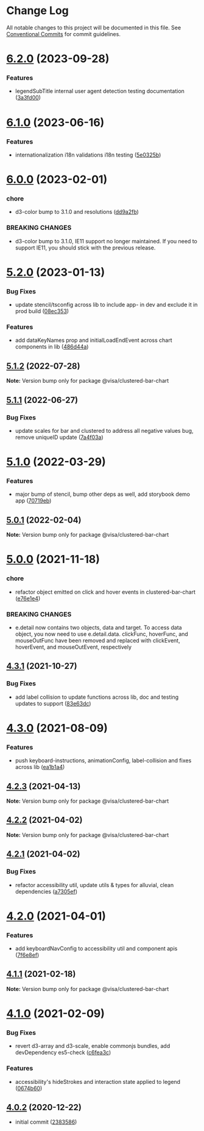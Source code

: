 # Change Log

All notable changes to this project will be documented in this file.
See [Conventional Commits](https://conventionalcommits.org) for commit guidelines.

# [6.2.0](https://github.com/visa/visa-chart-components/compare/@visa/clustered-bar-chart@6.1.0...@visa/clustered-bar-chart@6.2.0) (2023-09-28)

### Features

- legendSubTitle internal user agent detection testing documentation ([3a3fd00](https://github.com/visa/visa-chart-components/commit/3a3fd003a81353561da911a6dc250e44949757cb))

# [6.1.0](https://github.com/visa/visa-chart-components/compare/@visa/clustered-bar-chart@6.0.0...@visa/clustered-bar-chart@6.1.0) (2023-06-16)

### Features

- internationalization i18n validations i18n testing ([5e0325b](https://github.com/visa/visa-chart-components/commit/5e0325b1c6727406d6964459afbd9ac0238e1cc6))

# [6.0.0](https://github.com/visa/visa-chart-components/compare/@visa/clustered-bar-chart@5.2.0...@visa/clustered-bar-chart@6.0.0) (2023-02-01)

### chore

- d3-color bump to 3.1.0 and resolutions ([dd9a2fb](https://github.com/visa/visa-chart-components/commit/dd9a2fb369c44bab6607acb5229ceb656dce5561))

### BREAKING CHANGES

- d3-color bump to 3.1.0, IE11 support no longer maintained. If you need to support IE11, you should stick with the previous release.

# [5.2.0](https://github.com/visa/visa-chart-components/compare/@visa/clustered-bar-chart@5.1.2...@visa/clustered-bar-chart@5.2.0) (2023-01-13)

### Bug Fixes

- update stencil/tsconfig across lib to include app- in dev and exclude it in prod build ([08ec353](https://github.com/visa/visa-chart-components/commit/08ec35339ca384994333305c82f061b0e800262b))

### Features

- add dataKeyNames prop and initialLoadEndEvent across chart components in lib ([486d44a](https://github.com/visa/visa-chart-components/commit/486d44aba0867ee28734eeae30ffbac353926dfe))

## [5.1.2](https://github.com/visa/visa-chart-components/compare/@visa/clustered-bar-chart@5.1.1...@visa/clustered-bar-chart@5.1.2) (2022-07-28)

**Note:** Version bump only for package @visa/clustered-bar-chart

## [5.1.1](https://github.com/visa/visa-chart-components/compare/@visa/clustered-bar-chart@5.1.0...@visa/clustered-bar-chart@5.1.1) (2022-06-27)

### Bug Fixes

- update scales for bar and clustered to address all negative values bug, remove uniqueID update ([7a4f03a](https://github.com/visa/visa-chart-components/commit/7a4f03a71014db551b5273940af6624bf5f01225))

# [5.1.0](https://github.com/visa/visa-chart-components/compare/@visa/clustered-bar-chart@5.0.1...@visa/clustered-bar-chart@5.1.0) (2022-03-29)

### Features

- major bump of stencil, bump other deps as well, add storybook demo app ([70719eb](https://github.com/visa/visa-chart-components/commit/70719ebc7fa59dc169bcc7fea62b238bcfab6418))

## [5.0.1](https://github.com/visa/visa-chart-components/compare/@visa/clustered-bar-chart@5.0.0...@visa/clustered-bar-chart@5.0.1) (2022-02-04)

**Note:** Version bump only for package @visa/clustered-bar-chart

# [5.0.0](https://github.com/visa/visa-chart-components/compare/@visa/clustered-bar-chart@4.3.1...@visa/clustered-bar-chart@5.0.0) (2021-11-18)

### chore

- refactor object emitted on click and hover events in clustered-bar-chart ([e76e1e4](https://github.com/visa/visa-chart-components/commit/e76e1e427ae77cf9be4f35e59cdb9a061c15a285))

### BREAKING CHANGES

- e.detail now contains two objects, data and target. To access data object, you now need to use e.detail.data. clickFunc, hoverFunc, and mouseOutFunc have been removed and replaced with clickEvent, hoverEvent, and mouseOutEvent, respectively

## [4.3.1](https://github.com/visa/visa-chart-components/compare/@visa/clustered-bar-chart@4.3.0...@visa/clustered-bar-chart@4.3.1) (2021-10-27)

### Bug Fixes

- add label collision to update functions across lib, doc and testing updates to support ([83e63dc](https://github.com/visa/visa-chart-components/commit/83e63dc352165a68aee9db4e7175fd241c13f523))

# [4.3.0](https://github.com/visa/visa-chart-components/compare/@visa/clustered-bar-chart@4.2.3...@visa/clustered-bar-chart@4.3.0) (2021-08-09)

### Features

- push keyboard-instructions, animationConfig, label-collision and fixes across lib ([ea1b1a4](https://github.com/visa/visa-chart-components/commit/ea1b1a478b3ea9bcf07e76551a45a9adaaacdb47))

## [4.2.3](https://github.com/visa/visa-chart-components/compare/@visa/clustered-bar-chart@4.2.2...@visa/clustered-bar-chart@4.2.3) (2021-04-13)

**Note:** Version bump only for package @visa/clustered-bar-chart

## [4.2.2](https://github.com/visa/visa-chart-components/compare/@visa/clustered-bar-chart@4.2.1...@visa/clustered-bar-chart@4.2.2) (2021-04-02)

**Note:** Version bump only for package @visa/clustered-bar-chart

## [4.2.1](https://github.com/visa/visa-chart-components/compare/@visa/clustered-bar-chart@4.2.0...@visa/clustered-bar-chart@4.2.1) (2021-04-02)

### Bug Fixes

- refactor accessibility util, update utils & types for alluvial, clean dependencies ([a7305ef](https://github.com/visa/visa-chart-components/commit/a7305ef85f8e6b17d47bfb5bfcfc307626ea8bba))

# [4.2.0](https://github.com/visa/visa-chart-components/compare/@visa/clustered-bar-chart@4.1.0...@visa/clustered-bar-chart@4.2.0) (2021-04-01)

### Features

- add keyboardNavConfig to accessibility util and component apis ([7f6e8ef](https://github.com/visa/visa-chart-components/commit/7f6e8efee3f3c5a865c44862a72bef498eee0289))

## [4.1.1](https://github.com/visa/visa-chart-components/compare/@visa/clustered-bar-chart@4.1.0...@visa/clustered-bar-chart@4.1.1) (2021-02-18)

**Note:** Version bump only for package @visa/clustered-bar-chart

# [4.1.0](https://github.com/visa/visa-chart-components/compare/@visa/clustered-bar-chart@4.0.2...@visa/clustered-bar-chart@4.1.0) (2021-02-09)

### Bug Fixes

- revert d3-array and d3-scale, enable commonjs bundles, add devDependency es5-check ([c6fea3c](https://github.com/visa/visa-chart-components/commit/c6fea3c601dfc4650b52996721ead03a1b363e2b))

### Features

- accessibility's hideStrokes and interaction state applied to legend ([0674b60](https://github.com/visa/visa-chart-components/commit/0674b608e918964f9bbce2992e363bf24f9cb911))

## [4.0.2](https://github.com/visa/visa-chart-components/tree/%40visa/clustered-bar-chart%404.0.2) (2020-12-22)

- initial commit ([2383586](https://github.com/visa/visa-chart-components/commit/238358698bb59b8f20f424eeedc7235f51e02037))

